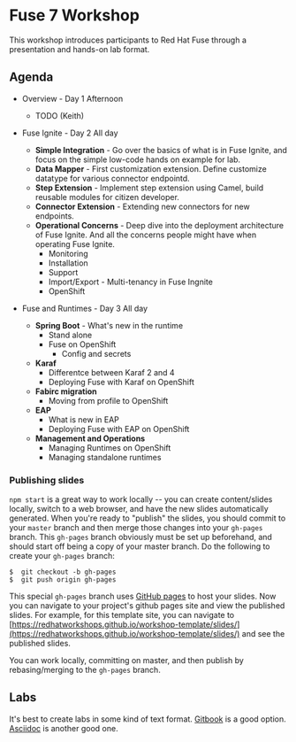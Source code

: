 # Fuse 7 Workshop

This workshop introduces participants to Red Hat Fuse through a presentation and hands-on lab format. 


## Agenda

* Overview - Day 1 Afternoon
	* TODO (Keith) 
	
* Fuse Ignite - Day 2 All day
    * **Simple Integration** - Go over the basics of what is in Fuse Ignite, and focus on the simple low-code hands on example for lab.
    * **Data Mapper** - First customization extension. Define customize datatype for various connector endpointd. 
    * **Step Extension** - Implement step extension using Camel, build reusable modules for citizen developer.
    * **Connector Extension** - Extending new connectors for new endpoints.
    * **Operational Concerns** - Deep dive into the deployment architecture of Fuse Ignite. And all the concerns people might have when operating Fuse Ignite.
    	* Monitoring 
    	* Installation
    	* Support
    	* Import/Export - Multi-tenancy in Fuse Ingnite
    	* OpenShift 

* Fuse and Runtimes - Day 3 All day
    * **Spring Boot** - What's new in the runtime
    	* Stand alone 
    	* Fuse on OpenShift
    		* Config and secrets 
    * **Karaf**
    	* Differentce between Karaf 2 and 4
    	* Deploying Fuse with Karaf on OpenShift
    * **Fabirc migration** 	
    	* Moving from profile to OpenShift
    * **EAP**
    	* What is new in EAP
    	* Deploying Fuse with EAP on OpenShift 
    * **Management and Operations**
    	* Managing Runtimes on OpenShift
    	* Managing standalone runtimes 	

    

### Publishing slides

`npm start` is a great way to work locally -- you can create content/slides locally, switch to a web browser, and have the new slides automatically generated. When you're ready to "publish" the slides, you should commit to your `master` branch and then merge those changes into your `gh-pages` branch. This `gh-pages` branch obviously must be set up beforehand, and should start off being a copy of your master branch. Do the following to create your `gh-pages` branch:

```
$  git checkout -b gh-pages
$  git push origin gh-pages
```

This special `gh-pages` branch uses [GitHub pages](https://pages.github.com) to host your slides. Now you can navigate to your project's github pages site and view the published slides. For example, for this template site, you can navigate to [https://redhatworkshops.github.io/workshop-template/slides/](https://redhatworkshops.github.io/workshop-template/slides/) and see the published slides. 

You can work locally, committing on master, and then publish by rebasing/merging to the `gh-pages` branch. 


## Labs

It's best to create labs in some kind of text format. [Gitbook](https://github.com/GitbookIO/gitbook/blob/master/docs/setup.md) is a good option. [Asciidoc](http://asciidoc.org) is another good one. 

